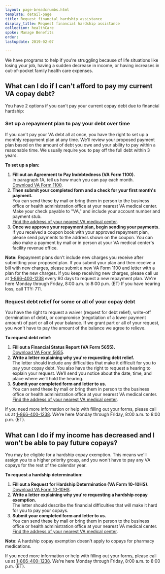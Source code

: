 ```yaml
---
layout: page-breadcrumbs.html
template: detail-page
title: Request financial hardship assistance
display_title: Request financial hardship assistance
collection: healthCare
spoke: Manage Benefits
order: 
lastupdate: 2019-02-07

---
```


<div itemscope itemtype="http://schema.org/FAQPage">
<div class="va-introtext">
We have programs to help if you're struggling because of life situations like losing your job, having a sudden decrease in income, or having increases in out-of-pocket family health care expenses.
</div>

<div itemscope itemtype="http://schema.org/Question">
<h2 itemprop="name">What can I do if I can't afford to pay my current VA copay debt?</h2>
<div itemprop="acceptedAnswer" itemscope itemtype="http://schema.org/Answer">
<div itemprop="text">

You have 2 options if you can't pay your current copay debt due to financial hardship:

<h3>Set up a repayment plan to pay your debt over time</h3>

If you can't pay your VA debt all at once, you have the right to set up a monthly repayment plan at any time. We'll review your proposed payment plan based on the amount of debt you owe and your ability to pay within a reasonable time. We usually require you to pay off the full debt within 3 years.

<b>To set up a plan:</b>

<ol class="process">
  <li class="process-step list-one"><b>Fill out an Agreement to Pay Indebtedness (VA Form 1100).</b> <br>
    In paragraph 1A, tell us how much you can pay each month.<br>
    <a href="https://www.va.gov/vaforms/va/pdf/VA1100.pdf">Download VA Form 1100</a>.</li>
  <li class="process-step list-two"><b>Then submit your completed form and a check for your first month's payment.</b> <br>
    You can send these by mail or bring them in person to the business office or health administration office at your nearest VA medical center. Make your check payable to "VA," and include your account number and payment stub.<br>
<a href="/find-locations/">Find the address of your nearest VA medical center</a>.</li>
  <li class="process-step list-three"><b>Once we approve your repayment plan, begin sending your payments.</b><br>
    If you received a coupon book with your approved repayment plan, please send payments to the address shown on the coupon. You can also make a payment by mail or in person at your VA medical center's facility revenue office.</li>
</ol>

<b>Note:</b> Repayment plans don't include new charges you receive after submitting your proposed plan. If you submit your plan and then receive a bill with new charges, please submit a new VA Form 1100 and letter with a plan for the new charges. If you keep receiving new charges, please call us at <a href="tel:+18664001238">1-866-400-1238</a> every 90 days to request a new repayment plan. We're here Monday through Friday, 8:00 a.m. to 8:00 p.m. (ET) If you have hearing loss, call TTY: 711.<br>

<h3>Request debt relief for some or all of your copay debt</h3>

You have the right to request a waiver (request for debt relief), write-off (termination of debt), or compromise (negotiation of a lower payment amount) of part or all of your balance. If we grant part or all of your request, you won't have to pay the amount of the balance we agree to relieve.

<b>To request debt relief:</b>

<ol class="process">
  <li class="process-step list-one"><b>Fill out a Financial Status Report (VA Form 5655).</b><br>
    <a href="https://www.va.gov/vaforms/va/pdf/VA5655.pdf">Download VA Form 5655</a>.</li>
  <li class="process-step list-two"><b>Write a letter explaining why you're requesting debt relief.</b><br>
    The letter should include any difficulties that make it difficult for you to pay your copay debt. You also have the right to request a hearing to explain your request. We’ll send you notice about the date, time, and place where we’ll hold the hearing.</li>  
  <li class="process-step list-four"><b>Submit your completed form and letter to us.</b> <br>
    You can send these by mail or bring them in person to the business office or health administration office at your nearest VA medical center. <br>
<a href="/find-locations/">Find the address of your nearest VA medical center</a>.</li>
</ol>

If you need more information or help with filling out your forms, please call us at <a href="tel:+18664001238">1-866-400-1238</a>. We're here Monday through Friday, 8:00 a.m. to 8:00 p.m. (ET). 

</div>
</div>
</div>

<div itemscope itemtype="http://schema.org/Question">
<h2 itemprop="name">What can I do if my income has decreased and I won't be able to pay future copays?</h2>
<div itemprop="acceptedAnswer" itemscope itemtype="http://schema.org/Answer">
<div itemprop="text">

You may be eligible for a hardship copay exemption. This means we'll assign you to a higher priority group, and you won't have to pay any VA copays for the rest of the calendar year.

<b>To request a hardship determination:</b>

<ol class="process">
  <li class="process-step list-one"><b>Fill out a Request for Hardship Determination (VA Form 10-10HS).</b> <br>
<a href="https://www.va.gov/vaforms/medical/pdf/vha-10-10HS-fill.pdf">Download VA Form 10-10HS</a>.</li>
  <li class="process-step list-two"><b>Write a letter explaining why you're requesting a hardship copay exemption.</b><br>
    The letter should describe the financial difficulties that will make it hard for you to pay your copays.</li>  
  <li class="process-step list-three"><b>Submit your completed form and letter to us.</b> <br>
    You can send these by mail or bring them in person to the business office or health administration office at your nearest VA medical center. <br>
<a href="/find-locations/">Find the address of your nearest VA medical center</a>.</li>
</ol>

<b>Note:</b> A hardship copay exemption doesn't apply to copays for pharmacy medications.

If you need more information or help with filling out your forms, please call us at <a href="tel:+18664001238">1-866-400-1238</a>. We're here Monday through Friday, 8:00 a.m. to 8:00 p.m. (ET). 
